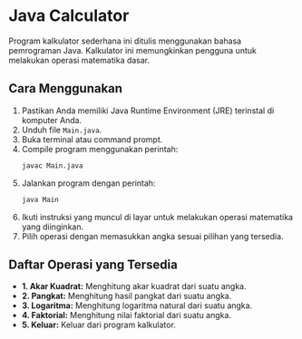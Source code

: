 # Java Calculator

Program kalkulator sederhana ini ditulis menggunakan bahasa pemrograman Java. Kalkulator ini memungkinkan pengguna untuk melakukan operasi matematika dasar.

## Cara Menggunakan

1. Pastikan Anda memiliki Java Runtime Environment (JRE) terinstal di komputer Anda.
2. Unduh file `Main.java`.
3. Buka terminal atau command prompt.
4. Compile program menggunakan perintah:
    ```bash
    javac Main.java
    ```
5. Jalankan program dengan perintah:
    ```bash
    java Main
    ```
6. Ikuti instruksi yang muncul di layar untuk melakukan operasi matematika yang diinginkan.
7. Pilih operasi dengan memasukkan angka sesuai pilihan yang tersedia.

## Daftar Operasi yang Tersedia

- **1. Akar Kuadrat:** Menghitung akar kuadrat dari suatu angka.
- **2. Pangkat:** Menghitung hasil pangkat dari suatu angka.
- **3. Logaritma:** Menghitung logaritma natural dari suatu angka.
- **4. Faktorial:** Menghitung nilai faktorial dari suatu angka.
- **5. Keluar:** Keluar dari program kalkulator.
